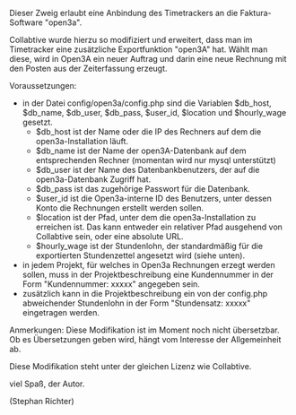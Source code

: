 Dieser Zweig erlaubt eine Anbindung des Timetrackers an die Faktura-Software "open3a".

Collabtive wurde hierzu so modifiziert und erweitert, dass man im Timetracker eine zusätzliche Exportfunktion "open3A" hat.
Wählt man diese, wird in Open3A ein neuer Auftrag und darin eine neue Rechnung mit den Posten aus der Zeiterfassung erzeugt.

Voraussetzungen:
* in der Datei config/open3a/config.php sind die Variablen $db_host, $db_name, $db_user, $db_pass, $user_id, $location und $hourly_wage gesetzt.
  * $db_host ist der Name oder die IP des Rechners auf dem die open3a-Installation läuft.
  * $db_name ist der Name der open3A-Datenbank auf dem entsprechenden Rechner (momentan wird nur mysql unterstützt)
  * $db_user ist der Name des Datenbankbenutzers, der auf die open3a-Datenbank Zugriff hat.
  * $db_pass ist das zugehörige Passwort für die Datenbank.
  * $user_id ist die Open3a-interne ID des Benutzers, unter dessen Konto die Rechnungen erstellt werden sollen.
  * $location ist der Pfad, unter dem die open3a-Installation zu erreichen ist. Das kann entweder ein relativer Pfad ausgehend von Collabtive sein, oder eine absolute URL.
  * $hourly_wage ist der Stundenlohn, der standardmäßig für die exportierten Stundenzettel angesetzt wird (siehe unten).
* in jedem Projekt, für welches in Open3a Rechnungen erzegt werden sollen, muss in der Projektbeschreibung eine Kundennummer in der Form "Kundennummer: xxxxx" angegeben sein.
* zusätzlich kann in die Projektbeschreibung ein von der config.php abweichender Stundenlohn in der Form "Stundensatz: xxxxx" eingetragen werden. 

Anmerkungen:
Diese Modifikation ist im Moment noch nicht übersetzbar. Ob es Übersetzungen geben wird, hängt vom Interesse der Allgemeinheit ab.

Diese Modifikation steht unter der gleichen Lizenz wie Collabtive.

viel Spaß, der Autor.

(Stephan Richter)
 

